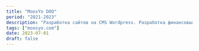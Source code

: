 ```yaml
---
title: "MoosYo DOO"
period: "2021-2023"
description: "Разработка сайтов на CMS Wordpress. Разработка финансовых систем и банкинг веб-приложений на React. Разработка приложений для медицины."
tags: ["moosyo.com"]
date: 2023-07-01
draft: false
---
```

